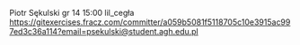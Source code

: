 Piotr Sękulski
gr 14 15:00
lil_cegła
https://gitexercises.fracz.com/committer/a059b5081f5118705c10e3915ac997ed3c36a114?email=psekulski@student.agh.edu.pl 
